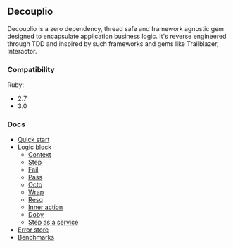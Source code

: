 ## Decouplio

Decouplio is a zero dependency, thread safe and framework agnostic gem designed to encapsulate application business logic. It's reverse engineered through TDD and inspired by such frameworks and gems like Trailblazer, Interactor.

### Compatibility
  Ruby:
 - 2.7
 - 3.0

 ### Docs

- [Quick start](https://github.com/differencialx/decouplio/blob/master/docs/quick_start.md)
- [Logic block](https://github.com/differencialx/decouplio/blob/master/docs/logic_block.md)
  - [Context](https://github.com/differencialx/decouplio/blob/master/docs/context.md)
  - [Step](https://github.com/differencialx/decouplio/blob/master/docs/step.md)
  - [Fail](https://github.com/differencialx/decouplio/blob/master/docs/fail.md)
  - [Pass](https://github.com/differencialx/decouplio/blob/master/docs/pass.md)
  - [Octo](https://github.com/differencialx/decouplio/blob/master/docs/octo.md)
  - [Wrap](https://github.com/differencialx/decouplio/blob/master/docs/wrap.md)
  - [Resq](https://github.com/differencialx/decouplio/blob/master/docs/resq.md)
  - [Inner action](https://github.com/differencialx/decouplio/blob/master/docs/inner_action.md)
  - [Doby](https://github.com/differencialx/decouplio/blob/master/docs/doby_aide.md)
  - [Step as a service](https://github.com/differencialx/decouplio/blob/master/docs/step_as_a_service.md)
- [Error store](https://github.com/differencialx/decouplio/blob/master/docs/error_store.md)
- [Benchmarks](https://github.com/differencialx/decouplio/blob/master/docs/benchmarks.md)
